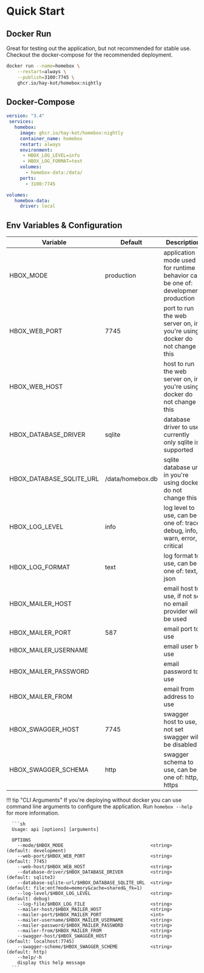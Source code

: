 # Quick Start

## Docker Run

Great for testing out the application, but not recommended for stable use. Checkout the docker-compose for the recommended deployment.

```sh
docker run --name=homebox \
    --restart=always \
    --publish=3100:7745 \
    ghcr.io/hay-kot/homebox:nightly
```

## Docker-Compose

```yml
version: "3.4"
 services:
   homebox:
     image: ghcr.io/hay-kot/homebox:nightly
     container_name: homebox
     restart: always
     environment:
      - HBOX_LOG_LEVEL=info
      - HBOX_LOG_FORMAT=text
     volumes:
       - homebox-data:/data/
     ports:
       - 3100:7745

volumes:
   homebox-data:
     driver: local
```

## Env Variables & Configuration

| Variable                 | Default          | Description                                                                        |
| ------------------------ | ---------------- | ---------------------------------------------------------------------------------- |
| HBOX_MODE                | production       | application mode used for runtime behavior  can be one of: development, production |
| HBOX_WEB_PORT            | 7745             | port to run the web server on, in you're using docker do not change this           |
| HBOX_WEB_HOST            |                  | host to run the web server on, in you're using docker do not change this           |
| HBOX_DATABASE_DRIVER     | sqlite           | database driver to use, currently only sqlite is supported                         |
| HBOX_DATABASE_SQLITE_URL | /data/homebox.db | sqlite database url, in you're using docker do not change this                     |
| HBOX_LOG_LEVEL           | info             | log level to use, can be one of: trace, debug, info, warn, error, critical         |
| HBOX_LOG_FORMAT          | text             | log format to use, can be one of: text, json                                       |
| HBOX_MAILER_HOST         |                  | email host to use, if not set no email provider will be used                       |
| HBOX_MAILER_PORT         | 587              | email port to use                                                                  |
| HBOX_MAILER_USERNAME     |                  | email user to use                                                                  |
| HBOX_MAILER_PASSWORD     |                  | email password to use                                                              |
| HBOX_MAILER_FROM         |                  | email from address to use                                                          |
| HBOX_SWAGGER_HOST        | 7745             | swagger host to use, if not set swagger will be disabled                           |
| HBOX_SWAGGER_SCHEMA      | http             | swagger schema to use, can be one of: http, https                                  |

!!! tip "CLI Arguments"
      If you're deploying without docker you can use command line arguments to configure the application. Run `homebox --help` for more information.

      ```sh
      Usage: api [options] [arguments]

      OPTIONS
        --mode/$HBOX_MODE                                <string>  (default: development)
        --web-port/$HBOX_WEB_PORT                        <string>  (default: 7745)
        --web-host/$HBOX_WEB_HOST                        <string>
        --database-driver/$HBOX_DATABASE_DRIVER          <string>  (default: sqlite3)
        --database-sqlite-url/$HBOX_DATABASE_SQLITE_URL  <string>  (default: file:ent?mode=memory&cache=shared&_fk=1)
        --log-level/$HBOX_LOG_LEVEL                      <string>  (default: debug)
        --log-file/$HBOX_LOG_FILE                        <string>
        --mailer-host/$HBOX_MAILER_HOST                  <string>
        --mailer-port/$HBOX_MAILER_PORT                  <int>
        --mailer-username/$HBOX_MAILER_USERNAME          <string>
        --mailer-password/$HBOX_MAILER_PASSWORD          <string>
        --mailer-from/$HBOX_MAILER_FROM                  <string>
        --swagger-host/$HBOX_SWAGGER_HOST                <string>  (default: localhost:7745)
        --swagger-scheme/$HBOX_SWAGGER_SCHEME            <string>  (default: http)
        --help/-h
        display this help message
      ```